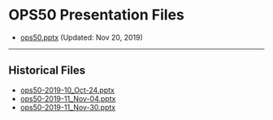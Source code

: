 <!--
This is a machine generated file,
and should not be edited,
as it will be overwritten with future updates.

If you have questions around this process
please contact Scott Cate
-->

# OPS50 Presentation Files

- [ops50.pptx](https://globaleventcdn.blob.core.windows.net/assets/ops/ops50/ops50.pptx) (Updated: Nov 20, 2019)
---
## Historical Files
- [ops50-2019-10_Oct-24.pptx](https://globaleventcdn.blob.core.windows.net/assets/ops/ops50/ops50-2019-10_Oct-24.pptx)
- [ops50-2019-11_Nov-04.pptx](https://globaleventcdn.blob.core.windows.net/assets/ops/ops50/ops50-2019-11_Nov-04.pptx)
- [ops50-2019-11_Nov-30.pptx](https://globaleventcdn.blob.core.windows.net/assets/ops/ops50/ops50-2019-11_Nov-30.pptx)


